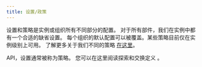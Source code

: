 ```yaml
---
title: 设置/政策
---
```


设置和策略是实例或组织所有不同部分的配置。 对于所有部件，我们在实例中都有一个合适的缺省设置。 每个组织的默认配置可以被覆盖。某些策略目前仅在实例级别上可用。 了解更多关于我们不同的策略 [在这里](../../guides/manage/console/instance-settings.mdx)。

API，设置通常被称为策略。 您可以在这里阅读探索和交换定义 [](../../apis/introduction.mdx)。
